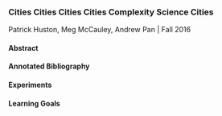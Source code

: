 ### Cities Cities Cities Cities Complexity Science Cities
Patrick Huston, Meg McCauley, Andrew Pan | Fall 2016

#### Abstract

#### Annotated Bibliography

#### Experiments

#### Learning Goals
